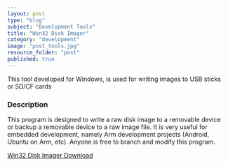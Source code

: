 ```yaml
---
layout: post
type: "blog"
subject: "Development Tools"
title: "Win32 Disk Imager"
category: "development"
image: "post_tools.jpg"
resource_folder: "post"
published: true
---
```


This tool developed for Windows, is used for writing images to USB sticks or SD/CF cards

### Description

This program is designed to write a raw disk image to a removable device or backup a removable device to a raw image file. It is very useful for embedded development, namely Arm development projects (Android, Ubuntu on Arm, etc). Anyone is free to branch and modify this program.

[Win32 Disk Imager Download](http://sourceforge.net/projects/win32diskimager/ "sourceforge.net")

